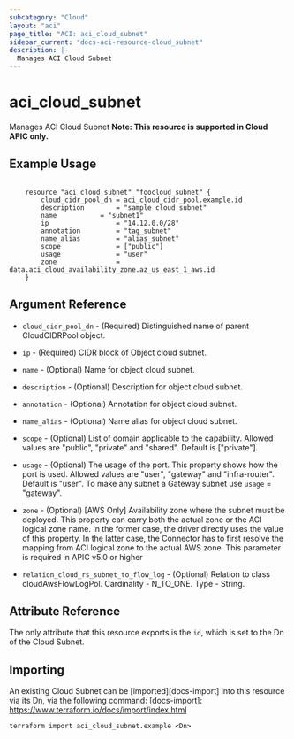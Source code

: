 ```yaml
---
subcategory: "Cloud"
layout: "aci"
page_title: "ACI: aci_cloud_subnet"
sidebar_current: "docs-aci-resource-cloud_subnet"
description: |-
  Manages ACI Cloud Subnet
---
```


# aci_cloud_subnet #
Manages ACI Cloud Subnet
<b>Note: This resource is supported in Cloud APIC only.</b>
## Example Usage ##

```hcl

	resource "aci_cloud_subnet" "foocloud_subnet" {
		cloud_cidr_pool_dn = aci_cloud_cidr_pool.example.id
		description        = "sample cloud subnet"
		name		   = "subnet1"	
		ip                 = "14.12.0.0/28"
		annotation         = "tag_subnet"
		name_alias         = "alias_subnet"
		scope              = ["public"]
		usage              = "user"
		zone               = data.aci_cloud_availability_zone.az_us_east_1_aws.id
	}

```


## Argument Reference ##
* `cloud_cidr_pool_dn` - (Required) Distinguished name of parent CloudCIDRPool object.
* `ip` - (Required) CIDR block of Object cloud subnet.
* `name` - (Optional) Name for object cloud subnet.
* `description` - (Optional) Description for object cloud subnet.
* `annotation` - (Optional) Annotation for object cloud subnet.
* `name_alias` - (Optional) Name alias for object cloud subnet.
* `scope` - (Optional) List of domain applicable to the capability. Allowed values are "public", "private" and "shared". Default is ["private"].
* `usage` - (Optional) The usage of the port. This property shows how the port is used. Allowed values are "user", "gateway" and "infra-router". Default is "user". To make any subnet a Gateway subnet use `usage` = "gateway".	
* `zone` - (Optional) [AWS Only] Availability zone where the subnet must be deployed. This property can carry both the actual zone or the ACI logical zone name. In the former case, the driver directly uses the value of this property. In the latter case, the Connector has to first resolve the mapping from ACI logical zone to the actual AWS zone. This parameter is required in APIC v5.0 or higher
                
* `relation_cloud_rs_subnet_to_flow_log` - (Optional) Relation to class cloudAwsFlowLogPol. Cardinality - N_TO_ONE. Type - String.
                


## Attribute Reference

The only attribute that this resource exports is the `id`, which is set to the
Dn of the Cloud Subnet.

## Importing ##

An existing Cloud Subnet can be [imported][docs-import] into this resource via its Dn, via the following command:
[docs-import]: https://www.terraform.io/docs/import/index.html


```
terraform import aci_cloud_subnet.example <Dn>
```
